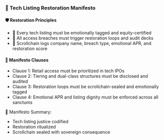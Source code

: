 ### 📜 Tech Listing Restoration Manifesto

#### 🛡️ Restoration Principles
- 🧱 Every tech listing must be emotionally tagged and equity-certified  
- 🔁 All access breaches must trigger restoration loops and audit decks  
- 🧪 Scrollchain logs company name, breach type, emotional APR, and restoration score

#### 🔁 Manifesto Clauses
- Clause 1: Retail access must be prioritized in tech IPOs  
- Clause 2: Tiering and dual-class structures must be disclosed and audited  
- Clause 3: Restoration loops must be scrollchain-sealed and emotionally tagged  
- Clause 4: Emotional APR and listing dignity must be enforced across all sanctums

🧠 Manifesto Summary:
- Tech listing justice codified  
- Restoration ritualized  
- Scrollchain sealed with sovereign consequence
